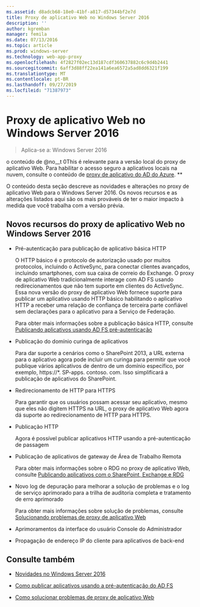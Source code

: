 ```yaml
---
ms.assetid: d8adcb68-18e0-41bf-a817-d57344bf2e7d
title: Proxy de aplicativo Web no Windows Server 2016
description: ''
author: kgremban
manager: femila
ms.date: 07/13/2016
ms.topic: article
ms.prod: windows-server
ms.technology: web-app-proxy
ms.openlocfilehash: 4f2827f02ec13d187cdf360637882c6c9d4b2441
ms.sourcegitcommit: 6aff3d88ff22ea141a6ea6572a5ad8dd6321f199
ms.translationtype: MT
ms.contentlocale: pt-BR
ms.lasthandoff: 09/27/2019
ms.locfileid: "71387973"
---
```

# <a name="web-application-proxy-in-windows-server-2016"></a>Proxy de aplicativo Web no Windows Server 2016

>Aplica-se a: Windows Server 2016

o conteúdo de @no__t 0This é relevante para a versão local do proxy de aplicativo Web. Para habilitar o acesso seguro a aplicativos locais na nuvem, consulte o conteúdo de [proxy de aplicativo do AD do Azure](https://azure.microsoft.com/documentation/articles/active-directory-application-proxy-get-started/). **  
  
O conteúdo desta seção descreve as novidades e alterações no proxy de aplicativo Web para o Windows Server 2016. Os novos recursos e as alterações listados aqui são os mais prováveis de ter o maior impacto à medida que você trabalha com a versão prévia.  
  
## <a name="web-application-proxy-new-features-in-windows-server-2016"></a>Novos recursos do proxy de aplicativo Web no Windows Server 2016
  
- Pré-autenticação para publicação de aplicativo básica HTTP  
  
  O HTTP básico é o protocolo de autorização usado por muitos protocolos, incluindo o ActiveSync, para conectar clientes avançados, incluindo smartphones, com sua caixa de correio do Exchange. O proxy de aplicativo Web tradicionalmente interage com AD FS usando redirecionamentos que não tem suporte em clientes do ActiveSync. Essa nova versão do proxy de aplicativo Web fornece suporte para publicar um aplicativo usando HTTP básico habilitando o aplicativo HTTP a receber uma relação de confiança de terceira parte confiável sem declarações para o aplicativo para a Serviço de Federação.  
  
  Para obter mais informações sobre a publicação básica HTTP, consulte [Publicando aplicativos usando AD FS pré-autenticação](Publishing-Applications-using-AD-FS-Preauthentication.md#publish-an-application-that-uses-http-basic)  
  
- Publicação do domínio curinga de aplicativos  
  
  Para dar suporte a cenários como o SharePoint 2013, a URL externa para o aplicativo agora pode incluir um curinga para permitir que você publique vários aplicativos de dentro de um domínio específico, por exemplo, https://*. SP-apps. contoso. com. Isso simplificará a publicação de aplicativos do SharePoint.  
  
- Redirecionamento de HTTP para HTTPS  
  
  Para garantir que os usuários possam acessar seu aplicativo, mesmo que eles não digitem HTTPS na URL, o proxy de aplicativo Web agora dá suporte ao redirecionamento de HTTP para HTTPS.  
  
- Publicação HTTP  
  
  Agora é possível publicar aplicativos HTTP usando a pré-autenticação de passagem  
  
- Publicação de aplicativos de gateway de Área de Trabalho Remota  
  
  Para obter mais informações sobre o RDG no proxy de aplicativo Web, consulte [Publicando aplicativos com o SharePoint, Exchange e RDG](../web-application-proxy/Publishing-Applications-with-SharePoint,-Exchange-and-RDG.md)  
  
- Novo log de depuração para melhorar a solução de problemas e o log de serviço aprimorado para a trilha de auditoria completa e tratamento de erro aprimorado  
  
  Para obter mais informações sobre solução de problemas, consulte [Solucionando problemas de proxy de aplicativo Web](https://technet.microsoft.com/library/dn770156.aspx)  
  
- Aprimoramentos da interface do usuário Console do Administrador  
  
- Propagação de endereço IP do cliente para aplicativos de back-end  
  
## <a name="see-also"></a>Consulte também  
  
-   [Novidades no Windows Server 2016](https://technet.microsoft.com/library/dn765472.aspx)  
  
-   [Como publicar aplicativos usando a pré-autenticação do AD FS](../web-application-proxy/Publishing-Applications-using-AD-FS-Preauthentication.md)  
  
-   [Como solucionar problemas de proxy de aplicativo Web](https://technet.microsoft.com/library/dn770156.aspx)  
  



